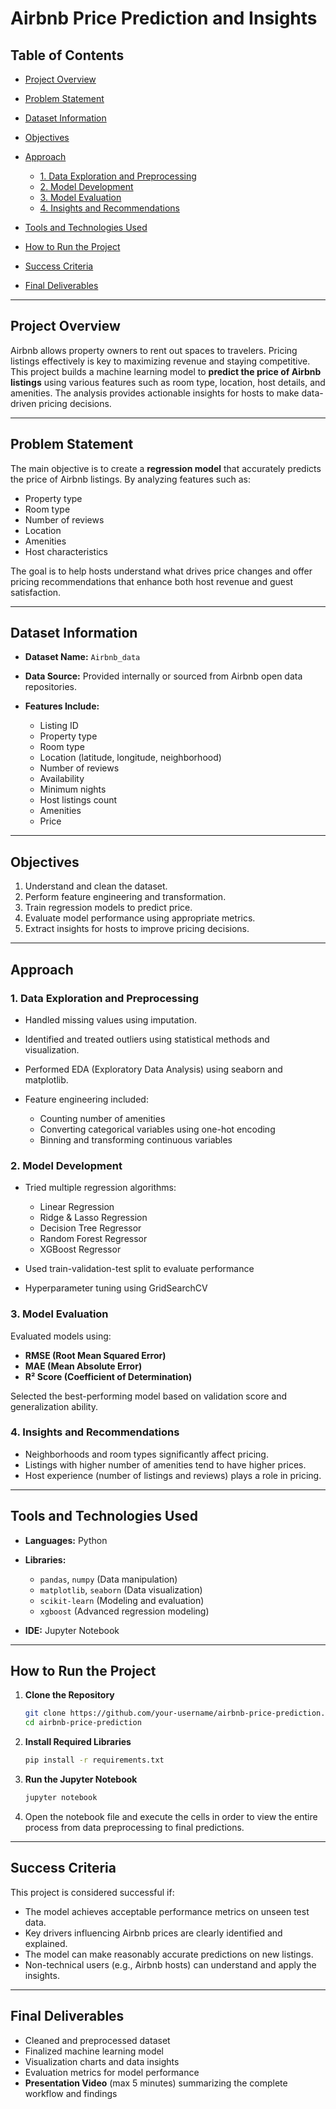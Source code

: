 # Airbnb Price Prediction and Insights

## Table of Contents

* [Project Overview](#project-overview)
* [Problem Statement](#problem-statement)
* [Dataset Information](#dataset-information)
* [Objectives](#objectives)
* [Approach](#approach)

  * [1. Data Exploration and Preprocessing](#1-data-exploration-and-preprocessing)
  * [2. Model Development](#2-model-development)
  * [3. Model Evaluation](#3-model-evaluation)
  * [4. Insights and Recommendations](#4-insights-and-recommendations)
* [Tools and Technologies Used](#tools-and-technologies-used)
* [How to Run the Project](#how-to-run-the-project)
* [Success Criteria](#success-criteria)
* [Final Deliverables](#final-deliverables)

---

## Project Overview

Airbnb allows property owners to rent out spaces to travelers. Pricing listings effectively is key to maximizing revenue and staying competitive. This project builds a machine learning model to **predict the price of Airbnb listings** using various features such as room type, location, host details, and amenities. The analysis provides actionable insights for hosts to make data-driven pricing decisions.

---

## Problem Statement

The main objective is to create a **regression model** that accurately predicts the price of Airbnb listings. By analyzing features such as:

* Property type
* Room type
* Number of reviews
* Location
* Amenities
* Host characteristics

The goal is to help hosts understand what drives price changes and offer pricing recommendations that enhance both host revenue and guest satisfaction.

---

## Dataset Information

* **Dataset Name:** `Airbnb_data`
* **Data Source:** Provided internally or sourced from Airbnb open data repositories.
* **Features Include:**

  * Listing ID
  * Property type
  * Room type
  * Location (latitude, longitude, neighborhood)
  * Number of reviews
  * Availability
  * Minimum nights
  * Host listings count
  * Amenities
  * Price

---

## Objectives

1. Understand and clean the dataset.
2. Perform feature engineering and transformation.
3. Train regression models to predict price.
4. Evaluate model performance using appropriate metrics.
5. Extract insights for hosts to improve pricing decisions.

---

## Approach

### 1. Data Exploration and Preprocessing

* Handled missing values using imputation.
* Identified and treated outliers using statistical methods and visualization.
* Performed EDA (Exploratory Data Analysis) using seaborn and matplotlib.
* Feature engineering included:

  * Counting number of amenities
  * Converting categorical variables using one-hot encoding
  * Binning and transforming continuous variables

### 2. Model Development

* Tried multiple regression algorithms:

  * Linear Regression
  * Ridge & Lasso Regression
  * Decision Tree Regressor
  * Random Forest Regressor
  * XGBoost Regressor
* Used train-validation-test split to evaluate performance
* Hyperparameter tuning using GridSearchCV

### 3. Model Evaluation

Evaluated models using:

* **RMSE (Root Mean Squared Error)**
* **MAE (Mean Absolute Error)**
* **R² Score (Coefficient of Determination)**

Selected the best-performing model based on validation score and generalization ability.

### 4. Insights and Recommendations

* Neighborhoods and room types significantly affect pricing.
* Listings with higher number of amenities tend to have higher prices.
* Host experience (number of listings and reviews) plays a role in pricing.

---

## Tools and Technologies Used

* **Languages:** Python
* **Libraries:**

  * `pandas`, `numpy` (Data manipulation)
  * `matplotlib`, `seaborn` (Data visualization)
  * `scikit-learn` (Modeling and evaluation)
  * `xgboost` (Advanced regression modeling)
* **IDE:** Jupyter Notebook

---

## How to Run the Project

1. **Clone the Repository**

   ```bash
   git clone https://github.com/your-username/airbnb-price-prediction.git
   cd airbnb-price-prediction
   ```

2. **Install Required Libraries**

   ```bash
   pip install -r requirements.txt
   ```

3. **Run the Jupyter Notebook**

   ```bash
   jupyter notebook
   ```

4. Open the notebook file and execute the cells in order to view the entire process from data preprocessing to final predictions.

---

## Success Criteria

This project is considered successful if:

* The model achieves acceptable performance metrics on unseen test data.
* Key drivers influencing Airbnb prices are clearly identified and explained.
* The model can make reasonably accurate predictions on new listings.
* Non-technical users (e.g., Airbnb hosts) can understand and apply the insights.

---

## Final Deliverables

* Cleaned and preprocessed dataset
* Finalized machine learning model
* Visualization charts and data insights
* Evaluation metrics for model performance
* **Presentation Video** (max 5 minutes) summarizing the complete workflow and findings

